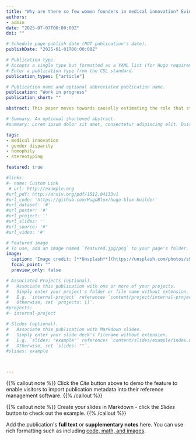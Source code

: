 ```yaml
---
title: "Why are there so few women founders in medical innovation? Evidence from gender homophily in VC investment in health (JMP)"
authors:
- admin
date: "2025-07-07T00:00:00Z"
doi: ""

# Schedule page publish date (NOT publication's date).
publishDate: "2025-01-01T00:00:00Z"

# Publication type.
# Accepts a single type but formatted as a YAML list (for Hugo requirements).
# Enter a publication type from the CSL standard.
publication_types: ["article"]

# Publication name and optional abbreviated publication name.
publication: "Work in progress"
publication_short: ""

abstract: This paper moves towards causally estimating the role that stereotyping and systemic mis-prediction plays in perpetuating the health entrepeneur gender gap. First, I document a persistent gender disparity in US-based, funded, health founders and investing general partners between 2005 and 2024. I find women make up only 12.2% of all funded health founders and 18% of investing GPs on average. I, then, investigate the phenomena of gender homophily, where investors disspraportionately invest in founders that share their gender identity. Applying a disparities based, differences-in-differences framework I find that a change in the city gender composition of GPs from all men to all women predicts a doubling in the share of funded health founders who are women in first round investments. Further, using an adapted outcomes test I find that men were 50% more likely to IPO when investing in women than when investing in men. These results together are consistent with VCs relying on gender steretypes to inform investing deecisions under high informational asymmetries.  

# Summary. An optional shortened abstract.
#summary: Lorem ipsum dolor sit amet, consectetur adipiscing elit. Duis posuere tellus ac convallis placerat. Proin tincidunt magna sed ex sollicitudin condimentum.

tags:
- medical innovation
- gender disparity
- homophily
- stereotyping

featured: true

#links:
#- name: Custom Link
 # url: http://example.org
#url_pdf: http://arxiv.org/pdf/1512.04133v1
#url_code: 'https://github.com/HugoBlox/hugo-blox-builder'
#url_dataset: '#'
#url_poster: '#'
#url_project: ''
#url_slides: ''
#url_source: '#'
#url_video: '#'

# Featured image
# To use, add an image named `featured.jpg/png` to your page's folder. 
image:
  caption: 'Image credit: [**Unsplash**](https://unsplash.com/photos/s9CC2SKySJM)'
  focal_point: ""
  preview_only: false

# Associated Projects (optional).
#   Associate this publication with one or more of your projects.
#   Simply enter your project's folder or file name without extension.
#   E.g. `internal-project` references `content/project/internal-project/index.md`.
#   Otherwise, set `projects: []`.
#projects:
#- internal-project

# Slides (optional).
#   Associate this publication with Markdown slides.
#   Simply enter your slide deck's filename without extension.
#   E.g. `slides: "example"` references `content/slides/example/index.md`.
#   Otherwise, set `slides: ""`.
#slides: example



---
```


{{% callout note %}}
Click the _Cite_ button above to demo the feature to enable visitors to import publication metadata into their reference management software.
{{% /callout %}}

{{% callout note %}}
Create your slides in Markdown - click the _Slides_ button to check out the example.
{{% /callout %}}

Add the publication's **full text** or **supplementary notes** here. You can use rich formatting such as including [code, math, and images](https://docs.hugoblox.com/content/writing-markdown-latex/).
